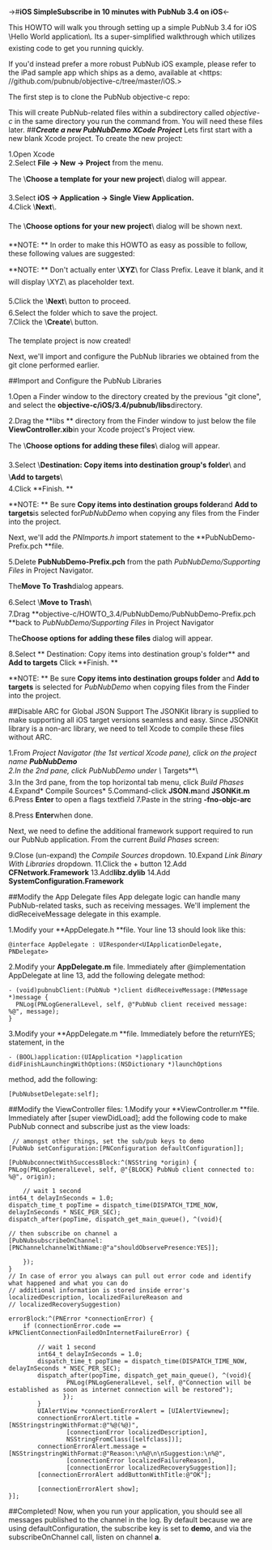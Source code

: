 ->#**iOS SimpleSubscribe in 10 minutes with PubNub 3.4 on iOS**<-

This HOWTO will walk you through setting up a simple PubNub 3.4 for iOS \Hello World application\. Its a super\-simplified walkthrough which utilizes existing code to get you running quickly.

If you'd instead prefer a more robust PubNub iOS example, please refer to the iPad sample app which ships as a demo, available at <https: //github.com/pubnub/objective-c/tree/master/iOS.>

The first step is to clone the PubNub objective\-c repo:

[$ git clone]:https://github.com/pubnub/objective\-c.git

This will create PubNub-related files within a subdirectory called *objective\-c* in the same directory you run the command from. You will need these files later.
##***Create a new PubNubDemo XCode Project***
Lets first start with a new blank Xcode project. To create the new project:

1.Open Xcode  
2.Select **File -> New -> Project** from the menu.

The \**Choose a template for your new project**\ dialog will appear.  



3.Select **iOS -> Application -> Single View Application.**  
4.Click \**Next**\.


The \**Choose options for your new project**\ dialog will be shown next.  

**NOTE: ** In order to make this HOWTO as easy as possible to follow, these following values are   suggested:  



**NOTE: ** Don't actually enter \**XYZ**\ for Class Prefix. Leave it blank, and it will display   \XYZ\ as placeholder text.

5.Click the \**Next**\ button to proceed.  
6.Select the folder which to save the project.  
7.Click the \**Create**\ button.

The template project is now created\!

Next, we'll import and configure the PubNub libraries we obtained from the git clone performed earlier.

##Import and Configure the PubNub Libraries

1.Open a Finder window to the directory created by the previous "git clone", and select the   **objective\-c/iOS/3.4/pubnub/libs**directory.


2.Drag the **libs ** directory from the Finder window to just below the file   **ViewController\.xib**in your Xcode project's Project view.  


The \**Choose options for adding these files**\ dialog will appear.  


3.Select \**Destination\: Copy items into destination group's folder**\ and \**Add to targets**\  
4.Click **Finish. **

**NOTE: **  Be sure **Copy items into destination groups folder**and **Add to targets**is   selected for*PubNubDemo* when copying any files from the Finder into the project.

Next, we'll add the *PNImports\.h* import statement to the **PubNubDemo\-Prefix\.pch **file.

5.Delete **PubNubDemo\-Prefix\.pch** from the path *PubNubDemo/Supporting Files* in   Project Navigator.

The**Move To Trash**dialog appears.  


6.Select \**Move to Trash**\  
7.Drag **objective\-c/HOWTO_3.4/PubNubDemo/PubNubDemo-Prefix\.pch **back to    *PubNubDemo/Supporting Files* in Project Navigator

The**Choose options for adding these files** dialog will appear.  


8.Select ** Destination\: Copy items into destination group's folder** and **Add to targets**   Click **Finish. **

**NOTE: ** Be sure  **Copy items into destination groups folder** and  **Add to targets** is   selected for *PubNubDemo* when copying files from the Finder into the project.

##Disable ARC for Global JSON Support
The JSONKit library is supplied to make supporting all iOS target versions seamless and easy. Since   JSONKit library is a non\-arc library, we need to tell Xcode to compile these files without ARC.

1.From *Project Navigator *\(the 1st vertical Xcode pane\), click on the project name **PubNubDemo**  
2.In the 2nd pane, click *PubNubDemo* under \** Targets**\  
3.In the 3rd pane, from the top horizontal tab menu, click *Build Phases*  
4.Expand* Compile Sources*
5.Command\-click **JSON\.m**and **JSONKit\.m**
6.Press **Enter** to open a flags textfield
7.Paste in the string **\-fno\-objc\-arc**


8.Press **Enter**when done.

Next, we need to define the additional framework support required to run our PubNub application. From the current *Build Phases* screen:

9.Close \(un-expand\) the *Compile Sources* dropdown.
10.Expand *Link Binary With Libraries* dropdown.
11.Click the \+ button
12.Add **CFNetwork\.Framework**
13.Add**libz\.dylib**
14.Add **SystemConfiguration\.Framework**


##Modify the App Delegate files
App delegate logic can handle many PubNub-related tasks, such as receiving messages. We'll implement the didReceiveMessage delegate in this example.

1.Modify your **AppDelegate\.h **file. Your line 13 should look like this:

    @interface AppDelegate : UIResponder<UIApplicationDelegate, PNDelegate>

2.Modify your **AppDelegate\.m** file. Immediately after @implementation AppDelegate at  line 13, add the following delegate method:

    - (void)pubnubClient:(PubNub *)client didReceiveMessage:(PNMessage *)message {
      PNLog(PNLogGeneralLevel, self, @"PubNub client received message: %@", message);
    }

3.Modify your **AppDelegate\.m **file. Immediately before the returnYES; statement, in the

    - (BOOL)application:(UIApplication *)application didFinishLaunchingWithOptions:(NSDictionary *)launchOptions

method, add the following:

    [PubNubsetDelegate:self];
##Modify the ViewController files:
1.Modify your **ViewController\.m **file. Immediately after \[super viewDidLoad\]; add the following code to make PubNub connect and subscribe just as the view loads:


     // amongst other things, set the sub/pub keys to demo
    [PubNub setConfiguration:[PNConfiguration defaultConfiguration]];

    [PubNubconnectWithSuccessBlock:^(NSString *origin) {
    PNLog(PNLogGeneralLevel, self, @"{BLOCK} PubNub client connected to: %@", origin);

        // wait 1 second
    int64_t delayInSeconds = 1.0;
    dispatch_time_t popTime = dispatch_time(DISPATCH_TIME_NOW, delayInSeconds * NSEC_PER_SEC);
    dispatch_after(popTime, dispatch_get_main_queue(), ^(void){

    // then subscribe on channel a
    [PubNubsubscribeOnChannel:[PNChannelchannelWithName:@"a"shouldObservePresence:YES]];

        });
    }
    // In case of error you always can pull out error code and identify what happened and what you can do
    // additional information is stored inside error's localizedDescription, localizedFailureReason and
    // localizedRecoverySuggestion)

    errorBlock:^(PNError *connectionError) {
        if (connectionError.code == kPNClientConnectionFailedOnInternetFailureError) {

            // wait 1 second
            int64_t delayInSeconds = 1.0;
            dispatch_time_t popTime = dispatch_time(DISPATCH_TIME_NOW, delayInSeconds * NSEC_PER_SEC);
            dispatch_after(popTime, dispatch_get_main_queue(), ^(void){
                    PNLog(PNLogGeneralLevel, self, @"Connection will be established as soon as internet connection will be restored");
                   });
            }
            UIAlertView *connectionErrorAlert = [UIAlertViewnew];
            connectionErrorAlert.title = [NSStringstringWithFormat:@"%@(%@)",
                    [connectionError localizedDescription],
                    NSStringFromClass([selfclass])];
            connectionErrorAlert.message = [NSStringstringWithFormat:@"Reason:\n%@\n\nSuggestion:\n%@",
                    [connectionError localizedFailureReason],
                    [connectionError localizedRecoverySuggestion]];
            [connectionErrorAlert addButtonWithTitle:@"OK"];

            [connectionErrorAlert show];
    }];



##Completed\!
Now, when you run your application, you should see all messages published to the channel in the log. By default because we are using defaultConfiguration, the subscribe key is set to **demo**, and via the subscribeOnChannel call, listen on channel **a**.











